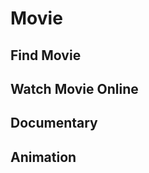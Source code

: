 <script setup>
import { ref } from 'vue';
import NavContainer from '../components/NavContainer.vue';
import newsData from '../assets/entertainment/movie.json';

const data = ref(newsData);
</script>

# Movie

## Find Movie

<NavContainer :data="data.findMovie"/>

## Watch Movie Online

<NavContainer :data="data.watchMovie"/>

## Documentary

<NavContainer :data="data.documentary"/>

## Animation

<NavContainer :data="data.animation"/>
